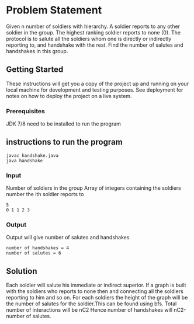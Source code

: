 # Problem Statement

Given n number of soldiers with hierarchy. A soldier reports to any other soldier in the group. The highest ranking soldier reports to none (0). The protocol is to salute all the soldiers whom one is directly or indirectly reporting to, and handshake with the rest. Find the number of salutes and handshakes in this group.

## Getting Started

These instructions will get you a copy of the project up and running on your local machine for development and testing purposes. See deployment for notes on how to deploy the project on a live system.

### Prerequisites

JDK 7/8 need to be installed to run the program

## instructions to run the program
```
javac handshake.java
java handshake
```

### Input

Number of soldiers in the group
Array of integers containing the soldiers number the ith soldier reports to

```
5
0 1 1 2 3
```

### Output

Output will give number of salutes and handshakes

```
number of handshakes = 4
number of salutes = 6
```


## Solution

Each soldier will salute his immediate or indirect superior. If a graph is built with the soldiers who reports to none then and connecting all the soldiers reporting to him and so on. For each soldiers the height of the graph will be the number of salutes for the soldier.This can be found using bfs.
Total number of interactions will be nC2
Hence number of handshakes will nC2-number of salutes. 

